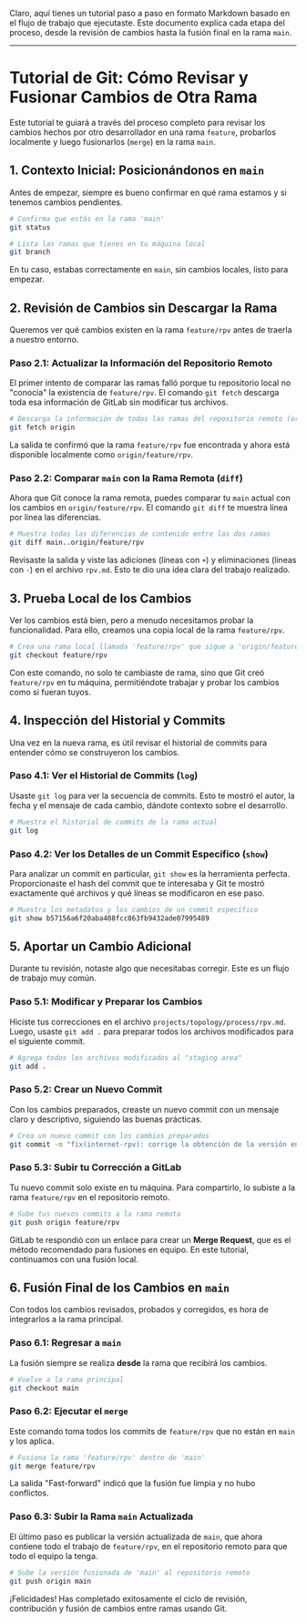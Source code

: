Claro, aquí tienes un tutorial paso a paso en formato Markdown basado en el flujo de trabajo que ejecutaste. Este documento explica cada etapa del proceso, desde la revisión de cambios hasta la fusión final en la rama `main`.

-----

# Tutorial de Git: Cómo Revisar y Fusionar Cambios de Otra Rama

Este tutorial te guiará a través del proceso completo para revisar los cambios hechos por otro desarrollador en una rama `feature`, probarlos localmente y luego fusionarlos (`merge`) en la rama `main`.

## 1\. Contexto Inicial: Posicionándonos en `main`

Antes de empezar, siempre es bueno confirmar en qué rama estamos y si tenemos cambios pendientes.

```bash
# Confirma que estás en la rama 'main'
git status

# Lista las ramas que tienes en tu máquina local
git branch
```

En tu caso, estabas correctamente en `main`, sin cambios locales, listo para empezar.

## 2\. Revisión de Cambios sin Descargar la Rama

Queremos ver qué cambios existen en la rama `feature/rpv` antes de traerla a nuestro entorno.

### Paso 2.1: Actualizar la Información del Repositorio Remoto

El primer intento de comparar las ramas falló porque tu repositorio local no "conocía" la existencia de `feature/rpv`. El comando `git fetch` descarga toda esa información de GitLab sin modificar tus archivos.

```bash
# Descarga la información de todas las ramas del repositorio remoto (origin)
git fetch origin
```

La salida te confirmó que la rama `feature/rpv` fue encontrada y ahora está disponible localmente como `origin/feature/rpv`.

### Paso 2.2: Comparar `main` con la Rama Remota (`diff`)

Ahora que Git conoce la rama remota, puedes comparar tu `main` actual con los cambios en `origin/feature/rpv`. El comando `git diff` te muestra línea por línea las diferencias.

```bash
# Muestra todas las diferencias de contenido entre las dos ramas
git diff main..origin/feature/rpv
```

Revisaste la salida y viste las adiciones (líneas con `+`) y eliminaciones (líneas con `-`) en el archivo `rpv.md`. Esto te dio una idea clara del trabajo realizado.

## 3\. Prueba Local de los Cambios

Ver los cambios está bien, pero a menudo necesitamos probar la funcionalidad. Para ello, creamos una copia local de la rama `feature/rpv`.

```bash
# Crea una rama local llamada 'feature/rpv' que sigue a 'origin/feature/rpv'
git checkout feature/rpv
```

Con este comando, no solo te cambiaste de rama, sino que Git creó `feature/rpv` en tu máquina, permitiéndote trabajar y probar los cambios como si fueran tuyos.

## 4\. Inspección del Historial y Commits

Una vez en la nueva rama, es útil revisar el historial de commits para entender cómo se construyeron los cambios.

### Paso 4.1: Ver el Historial de Commits (`log`)

Usaste `git log` para ver la secuencia de commits. Esto te mostró el autor, la fecha y el mensaje de cada cambio, dándote contexto sobre el desarrollo.

```bash
# Muestra el historial de commits de la rama actual
git log
```

### Paso 4.2: Ver los Detalles de un Commit Específico (`show`)

Para analizar un commit en particular, `git show` es la herramienta perfecta. Proporcionaste el hash del commit que te interesaba y Git te mostró exactamente qué archivos y qué líneas se modificaron en ese paso.

```bash
# Muestra los metadatos y los cambios de un commit específico
git show b57156a6f20aba408fcc863fb9432ade07995489
```

## 5\. Aportar un Cambio Adicional

Durante tu revisión, notaste algo que necesitabas corregir. Este es un flujo de trabajo muy común.

### Paso 5.1: Modificar y Preparar los Cambios

Hiciste tus correcciones en el archivo `projects/topology/process/rpv.md`. Luego, usaste `git add .` para preparar todos los archivos modificados para el siguiente commit.

```bash
# Agrega todos los archivos modificados al "staging area"
git add .
```

### Paso 5.2: Crear un Nuevo Commit

Con los cambios preparados, creaste un nuevo commit con un mensaje claro y descriptivo, siguiendo las buenas prácticas.

```bash
# Crea un nuevo commit con los cambios preparados
git commit -m "fix(internet-rpv): corrige la obtención de la versión en RPV ZTE"
```

### Paso 5.3: Subir tu Corrección a GitLab

Tu nuevo commit solo existe en tu máquina. Para compartirlo, lo subiste a la rama `feature/rpv` en el repositorio remoto.

```bash
# Sube tus nuevos commits a la rama remota
git push origin feature/rpv
```

GitLab te respondió con un enlace para crear un **Merge Request**, que es el método recomendado para fusiones en equipo. En este tutorial, continuamos con una fusión local.

## 6\. Fusión Final de los Cambios en `main`

Con todos los cambios revisados, probados y corregidos, es hora de integrarlos a la rama principal.

### Paso 6.1: Regresar a `main`

La fusión siempre se realiza **desde** la rama que recibirá los cambios.

```bash
# Vuelve a la rama principal
git checkout main
```

### Paso 6.2: Ejecutar el `merge`

Este comando toma todos los commits de `feature/rpv` que no están en `main` y los aplica.

```bash
# Fusiona la rama 'feature/rpv' dentro de 'main'
git merge feature/rpv
```

La salida "Fast-forward" indicó que la fusión fue limpia y no hubo conflictos.

### Paso 6.3: Subir la Rama `main` Actualizada

El último paso es publicar la versión actualizada de `main`, que ahora contiene todo el trabajo de `feature/rpv`, en el repositorio remoto para que todo el equipo la tenga.

```bash
# Sube la versión fusionada de 'main' al repositorio remoto
git push origin main
```

¡Felicidades\! Has completado exitosamente el ciclo de revisión, contribución y fusión de cambios entre ramas usando Git.
